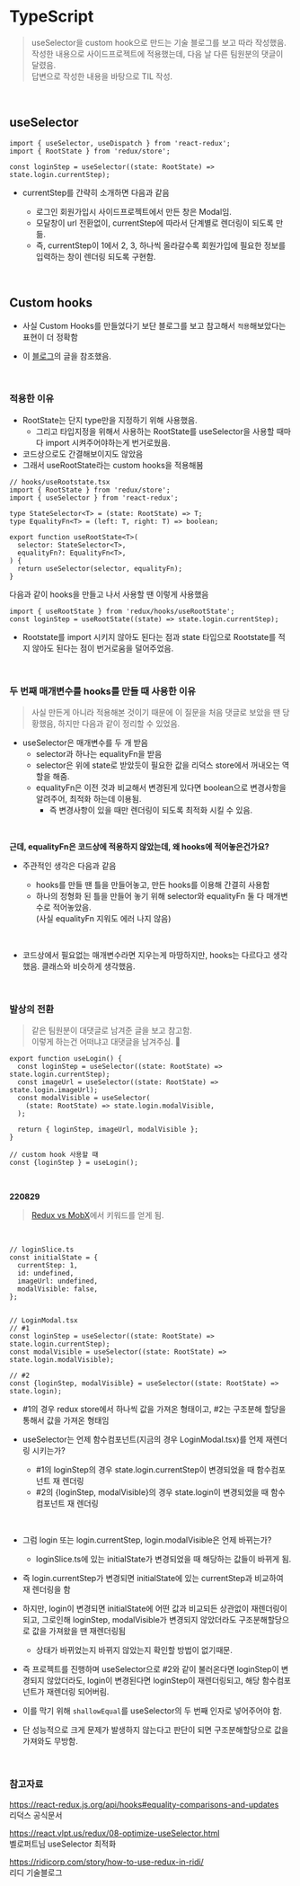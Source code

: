 # TypeScript

> useSelector을 custom hook으로 만드는 기술 블로그를 보고 따라 작성했음.
> 작성한 내용으로 사이드프로젝트에 적용했는데, 다음 날 다른 팀원분의 댓글이 달렸음.  
> 답변으로 작성한 내용을 바탕으로 TIL 작성.

<br>

## useSelector

```JSX
import { useSelector, useDispatch } from 'react-redux';
import { RootState } from 'redux/store';

const loginStep = useSelector((state: RootState) => state.login.currentStep);
```

- currentStep를 간략히 소개하면 다음과 같음

  - 로그인 회원가입시 사이드프로젝트에서 만든 창은 Modal임.
  - 모달창이 url 전환없이, currentStep에 따라서 단계별로 렌더링이 되도록 만듦.
  - 즉, currentStep이 1에서 2, 3, 하나씩 올라갈수록 회원가입에 필요한 정보를 입력하는 창이 렌더링 되도록 구현함.

<br>

## Custom hooks

- 사실 Custom Hooks를 만들었다기 보단 블로그를 보고 참고해서 `적용`해보았다는 표현이 더 정확함

- 이 [블로그](https://ridicorp.com/story/how-to-use-redux-in-ridi/)의 글을 참조했음.

<br>

### 적용한 이유

- RootState는 단지 type만을 지정하기 위해 사용했음.
  - 그리고 타입지정을 위해서 사용하는 RootState를 useSelector을 사용할 때마다 import 시켜주어야하는게 번거로웠음.
- 코드상으로도 간결해보이지도 않았음
- 그래서 useRootState라는 custom hooks을 적용해봄

```JSX
// hooks/useRootstate.tsx
import { RootState } from 'redux/store';
import { useSelector } from 'react-redux';

type StateSelector<T> = (state: RootState) => T;
type EqualityFn<T> = (left: T, right: T) => boolean;

export function useRootState<T>(
  selector: StateSelector<T>,
  equalityFn?: EqualityFn<T>,
) {
  return useSelector(selector, equalityFn);
}
```

다음과 같이 hooks을 만들고 나서 사용할 땐 이렇게 사용했음

```TSX
import { useRootState } from 'redux/hooks/useRootState';
const loginStep = useRootState((state) => state.login.currentStep);
```

- Rootstate를 import 시키지 않아도 된다는 점과 state 타입으로 Rootstate를 적지 않아도 된다는 점이 번거로움을 덜어주었음.

<br>

### 두 번째 매개변수를 hooks를 만들 때 사용한 이유

> 사실 만든게 아니라 적용해본 것이기 때문에 이 질문을 처음 댓글로 보았을 땐 당황했음, 하지만 다음과 같이 정리할 수 있었음.

- useSelector은 매개변수를 두 개 받음
  - selector과 하나는 equalityFn을 받음
  - selector은 위에 state로 받았듯이 필요한 값을 리덕스 store에서 꺼내오는 역할을 해줌.
  - equalityFn은 이전 것과 비교해서 변경된게 있다면 boolean으로 변경사항을 알려주어, 최적화 하는데 이용됨.
    - 즉 변경사항이 있을 때만 렌더링이 되도록 최적화 시킬 수 있음.

<br>

**근데, equalityFn은 코드상에 적용하지 않았는데, 왜 hooks에 적어놓은건가요?**

- 주관적인 생각은 다음과 같음

  - hooks를 만들 땐 틀을 만들어놓고, 만든 hooks를 이용해 간결히 사용함
  - 하나의 정형화 된 틀을 만들어 놓기 위해 selector와 equalityFn 둘 다 매개변수로 적어놓았음.  
    (사실 equalityFn 지워도 에러 나지 않음)

<br>

- 코드상에서 필요없는 매개변수라면 지우는게 마땅하지만, hooks는 다르다고 생각했음. 클래스와 비슷하게 생각했음.

<br>

### 발상의 전환

> 같은 팀원분이 대댓글로 남겨준 글을 보고 참고함.  
> 이렇게 하는건 어떠냐고 대댓글을 남겨주심. 🙏

```JSX
export function useLogin() {
  const loginStep = useSelector((state: RootState) => state.login.currentStep);
  const imageUrl = useSelector((state: RootState) => state.login.imageUrl);
  const modalVisible = useSelector(
    (state: RootState) => state.login.modalVisible,
  );

  return { loginStep, imageUrl, modalVisible };
}

// custom hook 사용할 때
const {loginStep } = useLogin();
```

<br>

**220829**

> [Redux vs MobX](https://www.inflearn.com/course/redux-mobx-%EC%83%81%ED%83%9C%EA%B4%80%EB%A6%AC-%EB%8F%84%EA%B5%AC/dashboard)에서 키워드를 얻게 됨.

<br>

```JSX
// loginSlice.ts
const initialState = {
  currentStep: 1,
  id: undefined,
  imageUrl: undefined,
  modalVisible: false,
};


// LoginModal.tsx
// #1
const loginStep = useSelector((state: RootState) => state.login.currentStep);
const modalVisible = useSelector((state: RootState) => state.login.modalVisible);

// #2
const {loginStep, modalVisible} = useSelector((state: RootState) => state.login);
```

- #1의 경우 redux store에서 하나씩 값을 가져온 형태이고, #2는 구조분해 할당을 통해서 값을 가져온 형태임
- useSelector는 언제 함수컴포넌트(지금의 경우 LoginModal.tsx)를 언제 재렌더링 시키는가?

  - #1의 loginStep의 경우 state.login.currentStep이 변경되었을 때 함수컴포넌트 재 렌더링
  - #2의 {loginStep, modalVisible}의 경우 state.login이 변경되었을 때 함수컴포넌트 재 렌더링

<br>

- 그럼 login 또는 login.currentStep, login.modalVisible은 언제 바뀌는가?
  - loginSlice.ts에 있는 initialState가 변경되었을 때 해당하는 값들이 바뀌게 됨.
- 즉 login.currentStep가 변경되면 initialState에 있는 currentStep과 비교하여 재 렌더링을 함
- 하지만, login이 변경되면 initialState에 어떤 값과 비교되든 상관없이 재렌더링이 되고, 그로인해 loginStep, modalVisible가 변경되지 않았더라도 구조분해할당으로 값을 가져왔을 땐 재렌더링됨

  - 상태가 바뀌었는지 바뀌지 않았는지 확인할 방법이 없기때문.

- 즉 프로젝트를 진행하며 useSelector으로 #2와 같이 불러온다면 loginStep이 변경되지 않았더라도, login이 변경된다면 loginStep이 재렌더링되고, 해당 함수컴포넌트가 재렌더링 되어버림.
- 이를 막기 위해 `shallowEqual`를 useSelector의 두 번째 인자로 넣어주어야 함.

- 단 성능적으로 크게 문제가 발생하지 않는다고 판단이 되면 구조분해할당으로 값을 가져와도 무방함.

<br>

### 참고자료

https://react-redux.js.org/api/hooks#equality-comparisons-and-updates  
리덕스 공식문서

https://react.vlpt.us/redux/08-optimize-useSelector.html  
벨로퍼트님 useSelector 최적화

https://ridicorp.com/story/how-to-use-redux-in-ridi/  
리디 기술블로그
